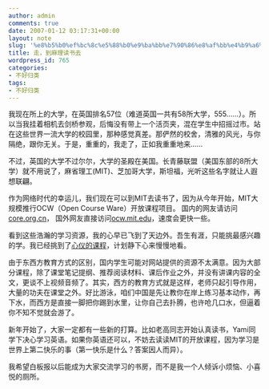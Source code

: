 ```yaml
---
author: admin
comments: true
date: 2007-01-12 03:17:31+00:00
layout: note
slug: '%e8%b5%b0%ef%bc%8c%e5%88%b0%e9%ba%bb%e7%90%86%e8%af%bb%e4%b9%a6%e5%8e%bb'
title: 走，到麻理读书去
wordpress_id: 765
categories:
- 不好归类
tags:
- 不好归类
---
```


我现在所上的大学，在英国排名57位（难道英国一共有58所大学，555……）。所以当我挂着相机去剑桥参观，后悔没有带上一个活页夹，混在学生中招摇过市。站在这些世界一流大学的校园里，那种感觉真差。那俨然的校舍，清雅的风光，与你隔绝，跟你无关。于是，重重的，我走了，正如我重重地来……

不过，英国的大学不过尔尔，大学的圣殿在美国。长青藤联盟（美国东部的8所大学）就不用说了，麻省理工(MIT)、芝加哥大学，斯坦福，光听这些名字就让人遐想联翩。

作为网络时代的幸运儿，我们现在可以到MIT去读书了，因为从今年开始，MIT大规模推行OCW（Open Course Ware）开放课程项目。 国内的网友请访问[core.org.cn](http://www.core.org.cn/OcwWeb/Global/all-courses.htm)， 国外网友直接访问[ocw.mit.edu](http://ocw.mit.edu/index.html)，速度会更快一些。

看到这些浩瀚的学习资源，我的心早已飞到了天边外。吾生有涯，只能挑最感兴趣的学。我已经挑到了[心仪的课程](http://ocw.mit.edu/OcwWeb/Comparative-Media-Studies/index.htm)，计划静下心来慢慢地看。

由于东西方教育方式的区别，国内学生可能对网站提供的资源不太满意。因为大部分课程，除了课堂笔记提纲、推荐阅读材料、课后作业之外，并没有讲课内容的全文，更谈不上视频音频了。其实，西方的教育方式就是这样，老师只起引导作用，大量的功夫在课堂之外。好比游泳，咱们中国是先让教你在岸上练习基本动作，再下水，而西方是直接一脚把你踢到水里，让你自己去扑腾，也许呛几口水，但逼着你不知不觉就会游了。

新年开始了，大家一定都有一些新的打算。比如老高同志开始认真读书，Yami同学下决心学习英语。如果你英语还可以，不妨去读读MIT的开放课程，因为学习是世界上第二快乐的事（第一快乐是什么？答案因人而异）。

我希望白板报以后能成为大家交流学习的书房，而不是我一个人倾诉小烦恼、小喜悦的厕所。



